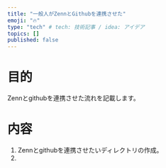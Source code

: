 ```yaml
---
title: "一般人がZennとGithubを連携させた"
emoji: "🔥"
type: "tech" # tech: 技術記事 / idea: アイデア
topics: []
published: false
---
```

# 目的
Zennとgithubを連携させた流れを記載します。

# 内容
1. Zennとgithubを連携させたいディレクトリの作成。
2. 

